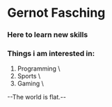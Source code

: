 # Gernot Fasching
### Here to learn new skills

### Things i am interested in:

1. Programming \
2. Sports \
3. Gaming \

--The world is flat.--
